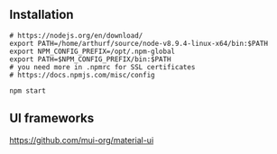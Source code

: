 ## Installation
```
# https://nodejs.org/en/download/
export PATH=/home/arthurf/source/node-v8.9.4-linux-x64/bin:$PATH
export NPM_CONFIG_PREFIX=/opt/.npm-global
export PATH=$NPM_CONFIG_PREFIX/bin:$PATH
# you need more in .npmrc for SSL certificates
# https://docs.npmjs.com/misc/config
```


```
npm start
```

## UI frameworks
https://github.com/mui-org/material-ui
